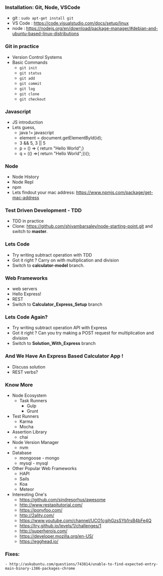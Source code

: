 
### Installation: Git, Node, VSCode
 - git : `sudo apt-get install git`
 - VS Code : https://code.visualstudio.com/docs/setup/linux
 - node : https://nodejs.org/en/download/package-manager/#debian-and-ubuntu-based-linux-distributions

### Git in practice
 - Version Control Systems
 -  Basic Commands
	 - `git init`
	 - `git status`
	 - `git add`
	 - `git commit`
	 - `git log`
	 - `git clone`
	 - `git checkout`


### Javascript

 - JS introduction
 -  Lets guess,
	 -  java != javascript
	 - element = document.getElementById(id);
	 -  3 && 5, 3 || 5   
	 - p =  () => { return "Hello World";}
	 - q = (() =>{ return "Hello World";})();


### Node

 - Node History
 - Node Repl
 - npm
 - Lets findout your mac address: https://www.npmjs.com/package/get-mac-address


### Test Driven Development - TDD

 - TDD in practice
 - Clone:  https://github.com/shivambarsaley/node-starting-point.git and switch to **master**.


### Lets Code  

 - Try writing subtract operation with TDD
 - Got it right ? Carry on with multiplication and division
 - Switch to **calculator-model** branch.

### Web Frameworks

 - web servers
 - Hello Express!
 - REST
 - Switch to **Calculator_Express_Setup** branch

### Lets Code Again?

 - Try writing subtract operation API with Express
 - Got it right ? Can you try making a POST request for multiplication and division
 - Switch to **Solution_With_Express** branch

### And We Have An Express Based Calculator App !

 - Discuss solution
 - REST verbs?


### Know More
 - Node Ecosystem
   -  Task Runners
	  - Gulp
	  - Grunt
  - Test Runners
	  - Karma
	  - Mocha
  - Assertion Library
	  - chai
  - Node Version Manager
      - nvm  
  - Database
      - mongoose - mongo
      - mysql - mysql
  - Other Popular Web Frameworks
     - HAPI
     - Sails
     - Koa
     - Meteor
 -  Interesting One's
	  - https://github.com/sindresorhus/awesome
	  - http://www.restapitutorial.com/
	  - https://ponyfoo.com/
	  - http://2ality.com/
	  - https://www.youtube.com/channel/UCO1cgjhGzsSYb1rsB4bFe4Q
	  - https://try.github.io/levels/1/challenges/1
	  - http://superherojs.com/
	  - https://developer.mozilla.org/en-US/
	  - https://egghead.io/  

### Fixes:
	- http://askubuntu.com/questions/743814/unable-to-find-expected-entry-main-binary-i386-packages-chrome

